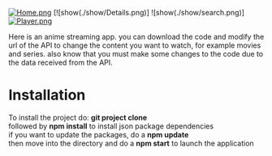 [![Home.png](https://i.postimg.cc/Mp3RJjmm/Home.png)](https://postimg.cc/5XvjwyGX)
[![show(./show/Details.png)]
![show(./show/search.png)]
[![Player.png](https://i.postimg.cc/YC2rfngd/Player.png)](https://postimg.cc/7fcrqNKz)


Here is an anime streaming app. you can download the code and modify the url of the API  to change the content you want to watch, for example movies and series. also know that you must make some changes to the code due to the data received from the API.

# Installation
To install the project do:
**git project clone**<br>
followed by **npm install** to install json package dependencies<br>
if you want to update the packages, do a **npm update**<br>
then move into the directory and do a **npm start** to launch the application<br>
